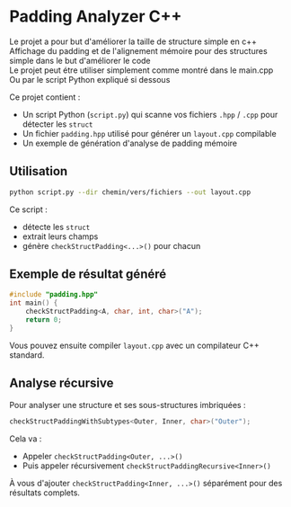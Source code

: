 # Padding Analyzer C++

  Le projet a pour but d'améliorer la taille de structure simple en c++  
  Affichage du padding et de l'alignement mémoire pour des structures simple dans le but d'améliorer le code  
  Le projet peut étre utiliser simplement comme montré dans le main.cpp  
  Ou par le script Python expliqué si dessous  
  

Ce projet contient :
- Un script Python (`script.py`) qui scanne vos fichiers `.hpp` / `.cpp` pour détecter les `struct`
- Un fichier `padding.hpp` utilisé pour générer un `layout.cpp` compilable
- Un exemple de génération d'analyse de padding mémoire

## Utilisation

```bash
python script.py --dir chemin/vers/fichiers --out layout.cpp
```

Ce script :
- détecte les `struct`
- extrait leurs champs
- génère `checkStructPadding<...>()` pour chacun

## Exemple de résultat généré

```cpp
#include "padding.hpp"
int main() {
    checkStructPadding<A, char, int, char>("A");
    return 0;
}
```

Vous pouvez ensuite compiler `layout.cpp` avec un compilateur C++ standard.

## Analyse récursive

Pour analyser une structure et ses sous-structures imbriquées :

```cpp
checkStructPaddingWithSubtypes<Outer, Inner, char>("Outer");
```

Cela va :
- Appeler `checkStructPadding<Outer, ...>()`
- Puis appeler récursivement `checkStructPaddingRecursive<Inner>()`

À vous d'ajouter `checkStructPadding<Inner, ...>()` séparément pour des résultats complets.
